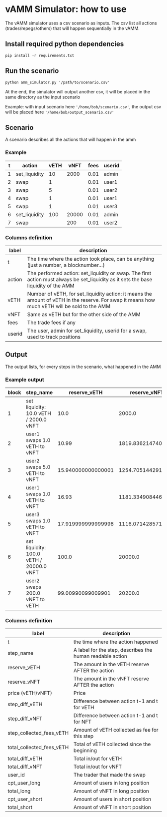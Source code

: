# vAMM Simulator: how to use

The vAMM simulator uses a csv scenario as inputs. The csv list all actions (trades/repegs/others) that will happen sequentially in the vAMM.

## Install required python dependencies

`pip install -r requirements.txt`

## Run the scenario

`python amm_simulator.py '/path/to/scenario.csv'`

At the end, the simulator will output another csv, it will be placed in the same directory as the input scenario

Example: with input scenario here `'/home/bob/scenario.csv'`, the output csv will be placed here `'/home/bob/output_scenario.csv'`

## Scenario

A scenario describes all the actions that will happen in the amm

### Example

| t | action        | vETH | vNFT  | fees | userid |
| - | ------------- | ---- | ----- | ---- | ------ |
| 1 | set_liquidity | 10   | 2000  | 0.01 | admin  |
| 2 | swap          | 1    |       | 0.01 | user1  |
| 3 | swap          | 5    |       | 0.01 | user2  |
| 4 | swap          | 1    |       | 0.01 | user1  |
| 5 | swap          | 1    |       | 0.01 | user3  |
| 6 | set_liquidity | 100  | 20000 | 0.01 | admin  |
| 7 | swap          |      | 200   | 0.01 | user2  |


### Columns definition
| label  | description                                                                                                                                   |
| ------ | --------------------------------------------------------------------------------------------------------------------------------------------- |
| t      | The time where the action took place, can be anything (just a number, a blocknumber…)                                                         |
| action | The performed action: set_liquidity or swap. The first action must always be set_liquidity as it sets the base liquidity of the AMM           |
| vETH   | Number of vETH, for set_liquidity action: it means the amount of vETH in the reserve. For swap it means how much vETH will be sold to the AMM |
| vNFT   | Same as vETH but for the other side of the AMM                                                                                                |
| fees   | The trade fees if any                                                                                                                         |
| userid | The user, admin for set_liquidity, userid for a swap, used to track positions                                                                 |


## Output

The output lists, for every steps in the scenario, what happened in the AMM

### Example output

| block | step_name                                | reserve_vETH       | reserve_vNFT       | price (vETH/vNFT)    | step_diff_vETH       | step_diff_vNFT       | step_collected_fees_vETH | total_collected_fees_vETH | total_diff_vETH   | total_diff_vNFT      | trader_id | cpt_user_long | total_long         | cpt_user_short | total_short |
| ----- | ---------------------------------------- | ------------------ | ------------------ | -------------------- | -------------------- | -------------------- | ------------------------ | ------------------------- | ----------------- | -------------------- | --------- | ------------- | ------------------ | -------------- | ----------- |
| 1     | set liquidity: 10.0 vETH / 2000.0 vNFT   | 10.0               | 2000.0             | 0.005                | 0.0                  | 0.0                  | 0.0                      | 0.0                       | 0.0               | 0.0                  | admin     | 0             | 0.0                | 0              | 0           |
| 2     | user1 swaps 1.0 vETH to vNFT             | 10.99              | 1819.8362147406733 | 0.006039005          | 0.99                 | \-180.16378525932666 | 0.01                     | 0.01                      | 0.99              | \-180.16378525932666 | user1     | 1             | 180.16378525932666 | 0              | 0           |
| 3     | user2 swaps 5.0 vETH to vNFT             | 15.940000000000001 | 1254.7051442910915 | 0.012704180000000002 | 4.95                 | \-565.1310704495817  | 0.05                     | 0.060000000000000005      | 5.94              | \-745.2948557089084  | user2     | 2             | 745.2948557089084  | 0              | 0           |
| 4     | user1 swaps 1.0 vETH to vNFT             | 16.93              | 1181.3349084465444 | 0.014331245000000001 | 0.99                 | \-73.370235844547    | 0.01                     | 0.07                      | 6.930000000000001 | \-818.6650915534553  | user1     | 2             | 818.6650915534553  | 0              | 0           |
| 5     | user3 swaps 1.0 vETH to vNFT             | 17.919999999999998 | 1116.0714285714284 | 0.01605632           | 0.99                 | \-65.26347987511602  | 0.01                     | 0.08                      | 7.920000000000001 | \-883.9285714285713  | user3     | 3             | 883.9285714285713  | 0              | 0           |
| 6     | set liquidity: 100.0 vETH / 20000.0 vNFT | 100.0              | 20000.0            | 0.005                | 0.0                  | 0.0                  | 0.0                      | 0.08                      | 7.920000000000001 | \-883.9285714285713  | admin     | 3             | 883.9285714285713  | 0              | 0           |
| 7     | user2 swaps 200.0 vNFT to vETH           | 99.00990099009901  | 20200.0            | 0.004901480247034604 | \-0.9900990099009901 | 200.0                | 0.009900990099009901     | 0.0899009900990099        | 6.929900990099011 | \-683.9285714285713  | user2     | 3             | 683.9285714285713  | 0              | 0           |


### Columns definition
| label                     | description                                               |
| ------------------------- | --------------------------------------------------------- |
| t                         | the time where the action happened                        |
| step_name                 | A label for the step, describes the human readable action |
| reserve_vETH              | The amount in the vETH reserve AFTER the action           |
| reserve_vNFT              | The amount in the vNFT reserve AFTER the action           |
| price (vETH/vNFT)         | Price                                                     |
| step_diff_vETH            | Difference between action t-1 and t for vETH              |
| step_diff_vNFT            | Difference between action t-1 and t for NFT               |
| step_collected_fees_vETH  | Amount of vETH collected as fee for this step             |
| total_collected_fees_vETH | Total of vETH collected since the beginning               |
| total_diff_vETH           | Total in/out for vETH                                     |
| total_diff_vNFT           | Total in/out for vNFT                                     |
| user_id                 | The trader that made the swap                             |
| cpt_user_long             | Amount of users in long position                          |
| total_long                | Amount of vNFT in long position                           |
| cpt_user_short            | Amount of users in short position                         |
| total_short               | Amount of vNFT in short position                          |